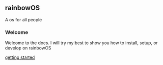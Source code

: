 ## rainbowOS
A os for all people

### Welcome
Welcome to the docs. I will try my best to show you how to install, setup, or develop on rainbowOS

[getting started](getting_started)

